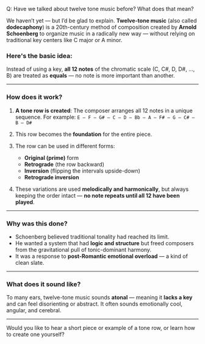 Q: Have we talked about twelve tone music before?  What does that mean?

We haven’t yet — but I’d be glad to explain. **Twelve-tone music** (also called **dodecaphony**) is a 20th-century method of composition created by **Arnold Schoenberg** to organize music in a radically new way — without relying on traditional key centers like C major or A minor.

### Here's the basic idea:

Instead of using a key, **all 12 notes** of the chromatic scale (C, C#, D, D#, ..., B) are treated as **equals** — no note is more important than another.

---

### **How does it work?**

1. **A tone row is created**:
   The composer arranges all 12 notes in a unique sequence. For example:
   `E – F – G# – C – D – Bb – A – F# – G – C# – B – D#`

2. This row becomes the **foundation** for the entire piece.

3. The row can be used in different forms:

   * **Original (prime)** form
   * **Retrograde** (the row backward)
   * **Inversion** (flipping the intervals upside-down)
   * **Retrograde inversion**

4. These variations are used **melodically and harmonically**, but always keeping the order intact — **no note repeats until all 12 have been played**.

---

### **Why was this done?**

* Schoenberg believed traditional tonality had reached its limit.
* He wanted a system that had **logic and structure** but freed composers from the gravitational pull of tonic-dominant harmony.
* It was a response to **post-Romantic emotional overload** — a kind of clean slate.

---

### **What does it sound like?**

To many ears, twelve-tone music sounds **atonal** — meaning it **lacks a key** and can feel disorienting or abstract. It often sounds emotionally cool, angular, and cerebral.

---

Would you like to hear a short piece or example of a tone row, or learn how to create one yourself?
